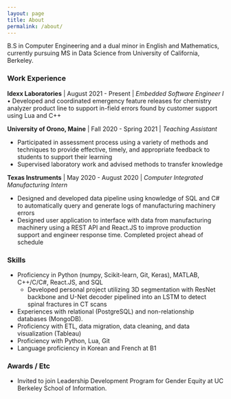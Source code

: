 ```yaml
---
layout: page
title: About
permalink: /about/
---
```


B.S in Computer Engineering and a dual minor in English and Mathematics, currently pursuing MS in Data Science from University of California, Berkeley. 

### Work Experience
**Idexx Laboratories** | August 2021 - Present | *Embedded Software Engineer I*
    • Developed and coordinated emergency feature releases for chemistry analyzer product line to support in-field errors found by customer support using Lua and C++

**University of Orono, Maine** | Fall 2020 - Spring 2021 | *Teaching Assistant*
- Participated in assessment process using a variety of methods and techniques to provide effective, timely, and appropriate feedback to students to support their learning
- Supervised laboratory work and advised methods to transfer knowledge


**Texas Instruments** | May 2020 - August 2020 | *Computer Integrated Manufacturing Intern*
- Designed and developed data pipeline using knowledge of SQL and C# to automatically query and generate logs of manufacturing machinery errors 
- Designed user application to interface with data from manufacturing machinery using a REST API and React.JS to improve production support and engineer response time. Completed project ahead of schedule
### Skills
- Proficiency in Python (numpy, Scikit-learn, Git, Keras), MATLAB, C++/C/C#, React.JS, and SQL
    - Developed personal project utilizing 3D segmentation with ResNet backbone and U-Net decoder pipelined into an LSTM to detect spinal fractures in CT scans 
- Experiences with relational (PostgreSQL) and non-relationship databases (MongoDB).
- Proficiency with ETL, data migration, data cleaning, and data visualization (Tableau)
- Proficiency with Python, Lua, Git
- Language proficiency in Korean and French at B1

### Awards / Etc
- Invited to join Leadership Development Program for Gender Equity at UC Berkeley School of Information. 





